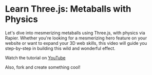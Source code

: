 # Learn Three.js: Metaballs with Physics

Let's dive into mesmerizing metaballs using Three.js, with physics via Rapier. Whether you're looking for a mesmerizing hero feature on your website or want to expand your 3D web skills, this video will guide you step-by-step in building this wild and wonderful effect​. 

Watch the tutorial on [YouTube](https://youtu.be/jPbOKwXqdn8)

Also, fork and create something cool!